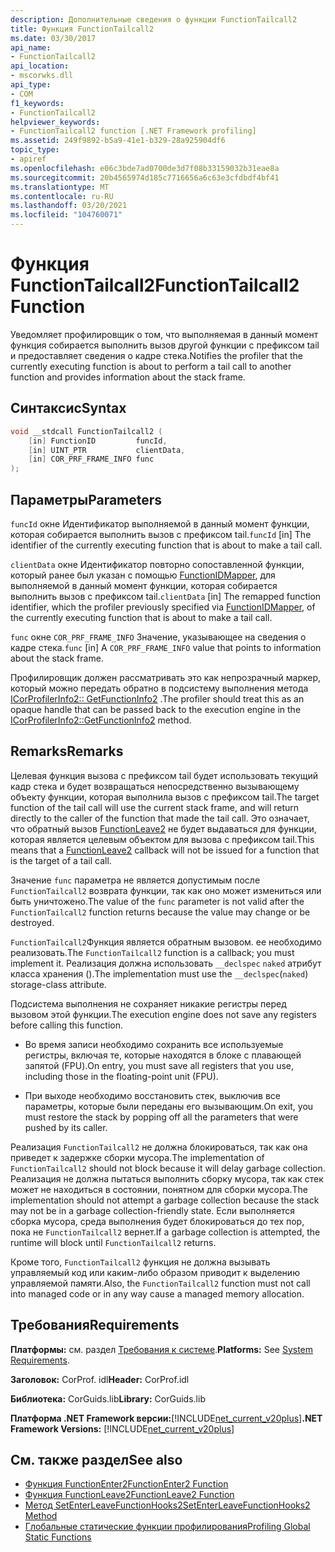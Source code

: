 ```yaml
---
description: Дополнительные сведения о функции FunctionTailcall2
title: Функция FunctionTailcall2
ms.date: 03/30/2017
api_name:
- FunctionTailcall2
api_location:
- mscorwks.dll
api_type:
- COM
f1_keywords:
- FunctionTailcall2
helpviewer_keywords:
- FunctionTailcall2 function [.NET Framework profiling]
ms.assetid: 249f9892-b5a9-41e1-b329-28a925904df6
topic_type:
- apiref
ms.openlocfilehash: e06c3bde7ad0700de3d7f08b33159032b31eae8a
ms.sourcegitcommit: 20b4565974d185c7716656a6c63e3cfdbdf4bf41
ms.translationtype: MT
ms.contentlocale: ru-RU
ms.lasthandoff: 03/20/2021
ms.locfileid: "104760071"
---
```

# <a name="functiontailcall2-function"></a><span data-ttu-id="d7fba-103">Функция FunctionTailcall2</span><span class="sxs-lookup"><span data-stu-id="d7fba-103">FunctionTailcall2 Function</span></span>

<span data-ttu-id="d7fba-104">Уведомляет профилировщик о том, что выполняемая в данный момент функция собирается выполнить вызов другой функции с префиксом tail и предоставляет сведения о кадре стека.</span><span class="sxs-lookup"><span data-stu-id="d7fba-104">Notifies the profiler that the currently executing function is about to perform a tail call to another function and provides information about the stack frame.</span></span>  
  
## <a name="syntax"></a><span data-ttu-id="d7fba-105">Синтаксис</span><span class="sxs-lookup"><span data-stu-id="d7fba-105">Syntax</span></span>  
  
```cpp
void __stdcall FunctionTailcall2 (  
    [in] FunctionID         funcId,
    [in] UINT_PTR           clientData,
    [in] COR_PRF_FRAME_INFO func  
);  
```  
  
## <a name="parameters"></a><span data-ttu-id="d7fba-106">Параметры</span><span class="sxs-lookup"><span data-stu-id="d7fba-106">Parameters</span></span>

<span data-ttu-id="d7fba-107">`funcId` окне Идентификатор выполняемой в данный момент функции, которая собирается выполнить вызов с префиксом tail.</span><span class="sxs-lookup"><span data-stu-id="d7fba-107">`funcId` [in] The identifier of the currently executing function that is about to make a tail call.</span></span>

<span data-ttu-id="d7fba-108">`clientData` окне Идентификатор повторно сопоставленной функции, который ранее был указан с помощью [FunctionIDMapper](functionidmapper-function.md), для выполняемой в данный момент функции, которая собирается выполнить вызов с префиксом tail.</span><span class="sxs-lookup"><span data-stu-id="d7fba-108">`clientData` [in] The remapped function identifier, which the profiler previously specified via [FunctionIDMapper](functionidmapper-function.md), of the currently executing function that is about to make a tail call.</span></span>
  
<span data-ttu-id="d7fba-109">`func` окне `COR_PRF_FRAME_INFO` Значение, указывающее на сведения о кадре стека.</span><span class="sxs-lookup"><span data-stu-id="d7fba-109">`func` [in] A `COR_PRF_FRAME_INFO` value that points to information about the stack frame.</span></span>

<span data-ttu-id="d7fba-110">Профилировщик должен рассматривать это как непрозрачный маркер, который можно передать обратно в подсистему выполнения метода [ICorProfilerInfo2:: GetFunctionInfo2](icorprofilerinfo2-getfunctioninfo2-method.md) .</span><span class="sxs-lookup"><span data-stu-id="d7fba-110">The profiler should treat this as an opaque handle that can be passed back to the execution engine in the [ICorProfilerInfo2::GetFunctionInfo2](icorprofilerinfo2-getfunctioninfo2-method.md) method.</span></span>

## <a name="remarks"></a><span data-ttu-id="d7fba-111">Remarks</span><span class="sxs-lookup"><span data-stu-id="d7fba-111">Remarks</span></span>  

 <span data-ttu-id="d7fba-112">Целевая функция вызова с префиксом tail будет использовать текущий кадр стека и будет возвращаться непосредственно вызывающему объекту функции, которая выполнила вызов с префиксом tail.</span><span class="sxs-lookup"><span data-stu-id="d7fba-112">The target function of the tail call will use the current stack frame, and will return directly to the caller of the function that made the tail call.</span></span> <span data-ttu-id="d7fba-113">Это означает, что обратный вызов [FunctionLeave2](functionleave2-function.md) не будет выдаваться для функции, которая является целевым объектом для вызова с префиксом tail.</span><span class="sxs-lookup"><span data-stu-id="d7fba-113">This means that a [FunctionLeave2](functionleave2-function.md) callback will not be issued for a function that is the target of a tail call.</span></span>  
  
 <span data-ttu-id="d7fba-114">Значение `func` параметра не является допустимым после `FunctionTailcall2` возврата функции, так как оно может измениться или быть уничтожено.</span><span class="sxs-lookup"><span data-stu-id="d7fba-114">The value of the `func` parameter is not valid after the `FunctionTailcall2` function returns because the value may change or be destroyed.</span></span>  
  
 <span data-ttu-id="d7fba-115">`FunctionTailcall2`Функция является обратным вызовом. ее необходимо реализовать.</span><span class="sxs-lookup"><span data-stu-id="d7fba-115">The `FunctionTailcall2` function is a callback; you must implement it.</span></span> <span data-ttu-id="d7fba-116">Реализация должна использовать `__declspec` `naked` атрибут класса хранения ().</span><span class="sxs-lookup"><span data-stu-id="d7fba-116">The implementation must use the `__declspec`(`naked`) storage-class attribute.</span></span>  
  
 <span data-ttu-id="d7fba-117">Подсистема выполнения не сохраняет никакие регистры перед вызовом этой функции.</span><span class="sxs-lookup"><span data-stu-id="d7fba-117">The execution engine does not save any registers before calling this function.</span></span>  
  
- <span data-ttu-id="d7fba-118">Во время записи необходимо сохранить все используемые регистры, включая те, которые находятся в блоке с плавающей запятой (FPU).</span><span class="sxs-lookup"><span data-stu-id="d7fba-118">On entry, you must save all registers that you use, including those in the floating-point unit (FPU).</span></span>  
  
- <span data-ttu-id="d7fba-119">При выходе необходимо восстановить стек, выключив все параметры, которые были переданы его вызывающим.</span><span class="sxs-lookup"><span data-stu-id="d7fba-119">On exit, you must restore the stack by popping off all the parameters that were pushed by its caller.</span></span>  
  
 <span data-ttu-id="d7fba-120">Реализация `FunctionTailcall2` не должна блокироваться, так как она приведет к задержке сборки мусора.</span><span class="sxs-lookup"><span data-stu-id="d7fba-120">The implementation of `FunctionTailcall2` should not block because it will delay garbage collection.</span></span> <span data-ttu-id="d7fba-121">Реализация не должна пытаться выполнить сборку мусора, так как стек может не находиться в состоянии, понятном для сборки мусора.</span><span class="sxs-lookup"><span data-stu-id="d7fba-121">The implementation should not attempt a garbage collection because the stack may not be in a garbage collection-friendly state.</span></span> <span data-ttu-id="d7fba-122">Если выполняется сборка мусора, среда выполнения будет блокироваться до тех пор, пока не `FunctionTailcall2` вернет.</span><span class="sxs-lookup"><span data-stu-id="d7fba-122">If a garbage collection is attempted, the runtime will block until `FunctionTailcall2` returns.</span></span>  
  
 <span data-ttu-id="d7fba-123">Кроме того, `FunctionTailcall2` функция не должна вызывать управляемый код или каким-либо образом приводит к выделению управляемой памяти.</span><span class="sxs-lookup"><span data-stu-id="d7fba-123">Also, the `FunctionTailcall2` function must not call into managed code or in any way cause a managed memory allocation.</span></span>  
  
## <a name="requirements"></a><span data-ttu-id="d7fba-124">Требования</span><span class="sxs-lookup"><span data-stu-id="d7fba-124">Requirements</span></span>  

 <span data-ttu-id="d7fba-125">**Платформы:** см. раздел [Требования к системе](../../get-started/system-requirements.md).</span><span class="sxs-lookup"><span data-stu-id="d7fba-125">**Platforms:** See [System Requirements](../../get-started/system-requirements.md).</span></span>  
  
 <span data-ttu-id="d7fba-126">**Заголовок:** CorProf. idl</span><span class="sxs-lookup"><span data-stu-id="d7fba-126">**Header:** CorProf.idl</span></span>  
  
 <span data-ttu-id="d7fba-127">**Библиотека:** CorGuids.lib</span><span class="sxs-lookup"><span data-stu-id="d7fba-127">**Library:** CorGuids.lib</span></span>  
  
 <span data-ttu-id="d7fba-128">**Платформа .NET Framework версии:**[!INCLUDE[net_current_v20plus](../../../../includes/net-current-v20plus-md.md)]</span><span class="sxs-lookup"><span data-stu-id="d7fba-128">**.NET Framework Versions:** [!INCLUDE[net_current_v20plus](../../../../includes/net-current-v20plus-md.md)]</span></span>  
  
## <a name="see-also"></a><span data-ttu-id="d7fba-129">См. также раздел</span><span class="sxs-lookup"><span data-stu-id="d7fba-129">See also</span></span>

- [<span data-ttu-id="d7fba-130">Функция FunctionEnter2</span><span class="sxs-lookup"><span data-stu-id="d7fba-130">FunctionEnter2 Function</span></span>](functionenter2-function.md)
- [<span data-ttu-id="d7fba-131">Функция FunctionLeave2</span><span class="sxs-lookup"><span data-stu-id="d7fba-131">FunctionLeave2 Function</span></span>](functionleave2-function.md)
- [<span data-ttu-id="d7fba-132">Метод SetEnterLeaveFunctionHooks2</span><span class="sxs-lookup"><span data-stu-id="d7fba-132">SetEnterLeaveFunctionHooks2 Method</span></span>](icorprofilerinfo2-setenterleavefunctionhooks2-method.md)
- [<span data-ttu-id="d7fba-133">Глобальные статические функции профилирования</span><span class="sxs-lookup"><span data-stu-id="d7fba-133">Profiling Global Static Functions</span></span>](profiling-global-static-functions.md)
